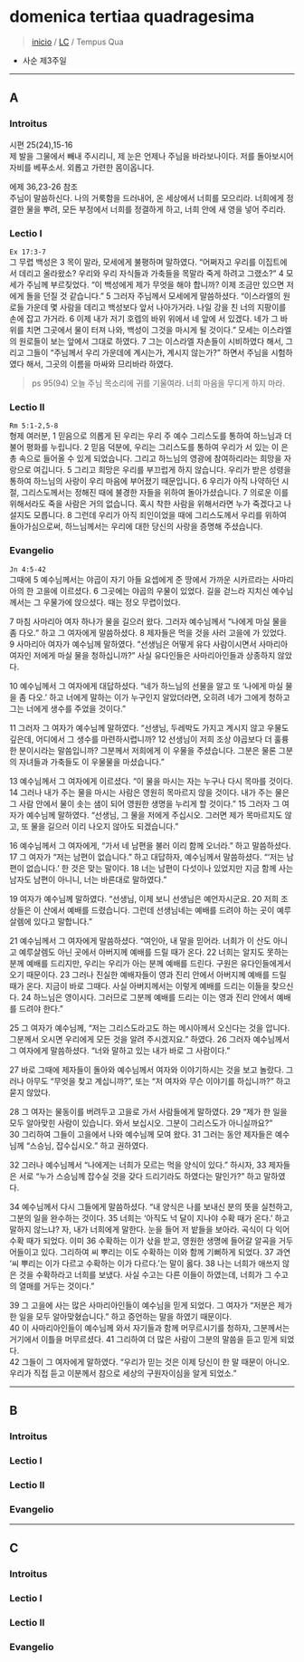 # domenica tertiaa quadragesima
> [inicio](./README.md) / [LC](../LC.md) / Tempus Qua
* 사순 제3주일

----
## A
### Introitus
시편 25(24),15-16  
제 발을 그물에서 빼내 주시리니, 제 눈은 언제나 주님을 바라보나이다. 저를 돌아보시어 자비를 베푸소서. 외롭고 가련한 몸이옵니다.


에제 36,23-26 참조  
주님이 말씀하신다. 나의 거룩함을 드러내어, 온 세상에서 너희를 모으리라. 너희에게 정결한 물을 뿌려, 모든 부정에서 너희를 정결하게 하고, 너희 안에 새 영을 넣어 주리라.


### Lectio I
`Ex 17:3-7`  
그 무렵 백성은 3 목이 말라, 모세에게 불평하며 말하였다.
“어쩌자고 우리를 이집트에서 데리고 올라왔소?
우리와 우리 자식들과 가축들을 목말라 죽게 하려고 그랬소?”
4 모세가 주님께 부르짖었다.
“이 백성에게 제가 무엇을 해야 합니까?
이제 조금만 있으면 저에게 돌을 던질 것 같습니다.”
5 그러자 주님께서 모세에게 말씀하셨다.
“이스라엘의 원로들 가운데 몇 사람을 데리고 백성보다 앞서 나아가거라.
나일 강을 친 너의 지팡이를 손에 잡고 가거라.
6 이제 내가 저기 호렙의 바위 위에서 네 앞에 서 있겠다.
네가 그 바위를 치면 그곳에서 물이 터져 나와,
백성이 그것을 마시게 될 것이다.”
모세는 이스라엘의 원로들이 보는 앞에서 그대로 하였다.
7 그는 이스라엘 자손들이 시비하였다 해서,
그리고 그들이
“주님께서 우리 가운데에 계시는가, 계시지 않는가?” 하면서
주님을 시험하였다 해서, 그곳의 이름을 마싸와 므리바라 하였다.

> ps 95(94) 오늘 주님 목소리에 귀를 기울여라. 너희 마음을 무디게 하지 마라.

### Lectio II
`Rm 5:1-2,5-8`  
형제 여러분,
1 믿음으로 의롭게 된 우리는 우리 주 예수 그리스도를 통하여
하느님과 더불어 평화를 누립니다.
2 믿음 덕분에, 우리는 그리스도를 통하여
우리가 서 있는 이 은총 속으로 들어올 수 있게 되었습니다.
그리고 하느님의 영광에 참여하리라는 희망을 자랑으로 여깁니다.
5 그리고 희망은 우리를 부끄럽게 하지 않습니다.
우리가 받은 성령을 통하여 하느님의 사랑이 우리 마음에 부어졌기 때문입니다.
6 우리가 아직 나약하던 시절,
그리스도께서는 정해진 때에 불경한 자들을 위하여 돌아가셨습니다.
7 의로운 이를 위해서라도 죽을 사람은 거의 없습니다.
혹시 착한 사람을 위해서라면 누가 죽겠다고 나설지도 모릅니다.
8 그런데 우리가 아직 죄인이었을 때에
그리스도께서 우리를 위하여 돌아가심으로써,
하느님께서는 우리에 대한 당신의 사랑을 증명해 주셨습니다.

### Evangelio
`Jn 4:5-42`  
그때에 5 예수님께서는 야곱이 자기 아들 요셉에게 준 땅에서 가까운 시카르라는 사마리아의 한 고을에 이르셨다. 6 그곳에는 야곱의 우물이 있었다. 길을 걷느라 지치신 예수님께서는 그 우물가에 앉으셨다. 때는 정오 무렵이었다.  

7 마침 사마리아 여자 하나가 물을 길으러 왔다.
그러자 예수님께서 “나에게 마실 물을 좀 다오.” 하고 그 여자에게 말씀하셨다.
8 제자들은 먹을 것을 사러 고을에 가 있었다.  
9 사마리아 여자가 예수님께 말하였다. “선생님은 어떻게 유다 사람이시면서
사마리아 여자인 저에게 마실 물을 청하십니까?”
사실 유다인들은 사마리아인들과 상종하지 않았다.  

10 예수님께서 그 여자에게 대답하셨다. “네가 하느님의 선물을 알고 또 ‘나에게 마실 물을 좀 다오.’ 하고 너에게 말하는 이가 누구인지 알았더라면, 오히려 네가 그에게 청하고 그는 너에게 생수를 주었을 것이다.”  

11 그러자 그 여자가 예수님께 말하였다. “선생님, 두레박도 가지고 계시지 않고 우물도 깊은데, 어디에서 그 생수를 마련하시렵니까?
12 선생님이 저희 조상 야곱보다 더 훌륭한 분이시라는 말씀입니까?
그분께서 저희에게 이 우물을 주셨습니다.
그분은 물론 그분의 자녀들과 가축들도 이 우물물을 마셨습니다.”  

13 예수님께서 그 여자에게 이르셨다. “이 물을 마시는 자는 누구나 다시 목마를 것이다.
14 그러나 내가 주는 물을 마시는 사람은 영원히 목마르지 않을 것이다.
내가 주는 물은 그 사람 안에서 물이 솟는 샘이 되어
영원한 생명을 누리게 할 것이다.”
15 그러자 그 여자가 예수님께 말하였다. “선생님, 그 물을 저에게 주십시오.
그러면 제가 목마르지도 않고, 또 물을 길으러 이리 나오지 않아도 되겠습니다.”

16 예수님께서 그 여자에게, “가서 네 남편을 불러 이리 함께 오너라.” 하고 말씀하셨다. 17 그 여자가 “저는 남편이 없습니다.” 하고 대답하자, 예수님께서 말씀하셨다. “‘저는 남편이 없습니다.’ 한 것은 맞는 말이다. 18 너는 남편이 다섯이나 있었지만 지금 함께 사는 남자도 남편이 아니니, 너는 바른대로 말하였다.”  

19 여자가 예수님께 말하였다. “선생님, 이제 보니 선생님은 예언자시군요. 20 저희 조상들은 이 산에서 예배를 드렸습니다. 그런데 선생님네는 예배를 드려야 하는 곳이 예루살렘에 있다고 말합니다.”  

21 예수님께서 그 여자에게 말씀하셨다. “여인아, 내 말을 믿어라. 너희가 이 산도 아니고 예루살렘도 아닌 곳에서 아버지께 예배를 드릴 때가 온다. 22 너희는 알지도 못하는 분께 예배를 드리지만, 우리는 우리가 아는 분께 예배를 드린다. 구원은 유다인들에게서 오기 때문이다.
23 그러나 진실한 예배자들이 영과 진리 안에서 아버지께 예배를 드릴 때가 온다. 지금이 바로 그때다. 사실 아버지께서는 이렇게 예배를 드리는 이들을 찾으신다.
24 하느님은 영이시다. 그러므로 그분께 예배를 드리는 이는 영과 진리 안에서 예배를 드려야 한다.”  

25 그 여자가 예수님께,
“저는 그리스도라고도 하는 메시아께서 오신다는 것을 압니다. 그분께서 오시면 우리에게 모든 것을 알려 주시겠지요.” 하였다. 26 그러자 예수님께서 그 여자에게 말씀하셨다. “너와 말하고 있는 내가 바로 그 사람이다.”

27 바로 그때에 제자들이 돌아와 예수님께서 여자와 이야기하시는 것을 보고 놀랐다. 그러나 아무도 “무엇을 찾고 계십니까?”, 또는 “저 여자와 무슨 이야기를 하십니까?” 하고 묻지 않았다.

28 그 여자는 물동이를 버려두고 고을로 가서 사람들에게 말하였다. 29 “제가 한 일을 모두 알아맞힌 사람이 있습니다. 와서 보십시오. 그분이 그리스도가 아니실까요?”  
30 그리하여 그들이 고을에서 나와 예수님께 모여 왔다.
31 그러는 동안 제자들은 예수님께 “스승님, 잡수십시오.” 하고 권하였다.  

32 그러나 예수님께서 “나에게는 너희가 모르는 먹을 양식이 있다.” 하시자,
33 제자들은 서로 “누가 스승님께 잡수실 것을 갖다 드리기라도 하였다는 말인가?” 하고 말하였다.  

34 예수님께서 다시 그들에게 말씀하셨다.
“내 양식은 나를 보내신 분의 뜻을 실천하고, 그분의 일을 완수하는 것이다.
35 너희는 ‘아직도 넉 달이 지나야 수확 때가 온다.’ 하고 말하지 않느냐?
자, 내가 너희에게 말한다. 눈을 들어 저 밭들을 보아라. 곡식이 다 익어 수확 때가 되었다. 이미 36 수확하는 이가 삯을 받고, 영원한 생명에 들어갈 알곡을 거두어들이고 있다.
그리하여 씨 뿌리는 이도 수확하는 이와 함께 기뻐하게 되었다.
37 과연 ‘씨 뿌리는 이가 다르고 수확하는 이가 다르다.’는 말이 옳다.
38 나는 너희가 애쓰지 않은 것을 수확하라고 너희를 보냈다. 사실 수고는 다른 이들이 하였는데, 너희가 그 수고의 열매를 거두는 것이다.”

39 그 고을에 사는 많은 사마리아인들이 예수님을 믿게 되었다. 그 여자가 “저분은 제가 한 일을 모두 알아맞혔습니다.” 하고 증언하는 말을 하였기 때문이다.  
40 이 사마리아인들이 예수님께 와서 자기들과 함께 머무르시기를 청하자, 그분께서는 거기에서 이틀을 머무르셨다. 41 그리하여 더 많은 사람이 그분의 말씀을 듣고 믿게 되었다.  
42 그들이 그 여자에게 말하였다. “우리가 믿는 것은 이제 당신이 한 말 때문이 아니오. 우리가 직접 듣고 이분께서 참으로 세상의 구원자이심을 알게 되었소.”  


----
## B
### Introitus

### Lectio I
### Lectio II
### Evangelio


----

## C
### Introitus

### Lectio I
### Lectio II
### Evangelio